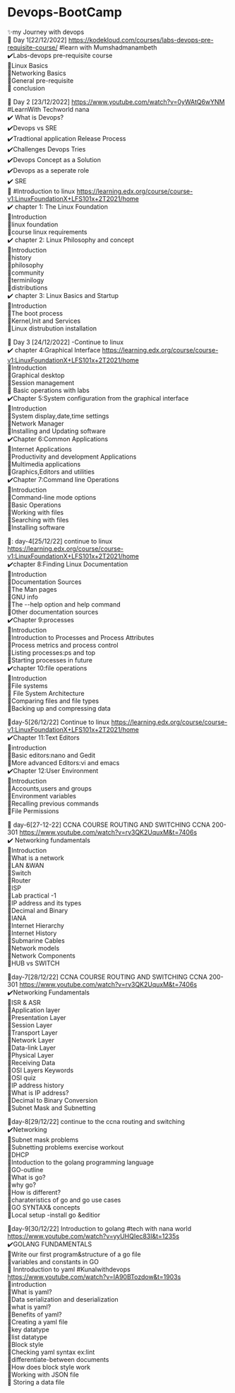 # Devops-BootCamp
:sparkles:my Journey with devops    
:round_pushpin: Day 1[22/12/2022] https://kodekloud.com/courses/labs-devops-pre-requisite-course/   #learn with Mumshadmanambeth     
:heavy_check_mark:Labs-devops pre-requisite course   
:feet:Linux Basics   
:feet:Networking Basics  
:feet:General pre-requisite  
:feet: conclusion   


:round_pushpin: Day 2 [23/12/2022]   https://www.youtube.com/watch?v=0yWAtQ6wYNM    #LearnWith Techworld nana  
       :heavy_check_mark: What is Devops?      
      :heavy_check_mark:Devops vs SRE    
      :heavy_check_mark:Tradtional application Release Process   
      :heavy_check_mark:Challenges Devops Tries    
      :heavy_check_mark:Devops Concept as a Solution   
      :heavy_check_mark:Devops as a seperate role  
      :heavy_check_mark: SRE       
      🚀 #Introduction to linux    https://learning.edx.org/course/course-v1:LinuxFoundationX+LFS101x+2T2021/home      
       :heavy_check_mark: chapter 1: The Linux Foundation      
            :feet:Introduction    
           :feet:linux foundation    
           :feet:course linux requirements     
           :heavy_check_mark: chapter 2: Linux Philosophy and concept     
           :feet:Introduction     
           :feet:history     
           :feet:philosophy      
           :feet:community     
           :feet:terminilogy    
           :feet:distributions        
           :heavy_check_mark: chapter 3: Linux Basics and Startup     
            :feet:Introduction    
            :feet:The boot process   
            :feet:Kernel,Init and Services    
            :feet:Linux distrubution installation     
            
 :round_pushpin: Day 3 [24/12/2022]    -Continue to linux                 
             :heavy_check_mark: chapter 4:Graphical Interface       https://learning.edx.org/course/course-v1:LinuxFoundationX+LFS101x+2T2021/home      
              :feet:Introduction          
              :feet:Graphical desktop     
               :feet:Session management     
               :feet: Basic operations with labs     
               ✔️Chapter 5:System configuration from the graphical interface    
               🐾Introduction    
               🐾System display,date,time settings   
               🐾Network Manager   
               🐾Installing and Updating software        
               :heavy_check_mark:Chapter 6:Common Applications  
               :feet:Internet Applications    
               :feet:Productivity and development Applications   
               :feet:Multimedia applications   
               :feet:Graphics,Editors and utilities     
               ✔️Chapter 7:Command line Operations   
               🐾Introduction     
               🐾Command-line mode options   
               🐾Basic Operations    
               🐾Working with files   
               🐾Searching with files     
               🐾Installing software 
 
 📍: day-4[25/12/22] continue to linux       https://learning.edx.org/course/course-v1:LinuxFoundationX+LFS101x+2T2021/home   
               :heavy_check_mark:chapter 8:Finding Linux Documentation      
               :feet:Introduction      
               :feet:Documentation Sources   
               :feet:The Man pages    
               :feet:GNU info   
               :feet:The --help option and help command   
               :feet:Other documentation sources   
               :heavy_check_mark:Chapter 9:processes    
               :feet:Introduction   
               :feet:Introduction to Processes and Process Attributes   
               :feet:Process metrics and process control    
               :feet:Listing processes:ps and top   
               :feet:Starting processes in future    
               :heavy_check_mark:chapter 10:file operations   
               :feet:Introduction   
               :feet:File systems   
               :feet: File System Architecture    
               :feet:Comparing files and file types   
               :feet:Backing up and compressing data  
               
📍day-5[26/12/22] Continue to  linux   https://learning.edx.org/course/course-v1:LinuxFoundationX+LFS101x+2T2021/home       
               ✔️Chapter 11:Text Editors      
               🐾introduction    
               🐾Basic editors:nano and Gedit     
               🐾More advanced Editors:vi and emacs  
               ✔️Chapter 12:User Environment  
               🐾Introduction  
               🐾Accounts,users and groups   
               🐾Environment variables  
               🐾Recalling previous commands   
               🐾File Permissions     
               
               
   :round_pushpin: day-6[27-12-22] CCNA COURSE ROUTING AND SWITCHING CCNA 200-301    https://www.youtube.com/watch?v=rv3QK2UquxM&t=7406s       
      :heavy_check_mark: Networking fundamentals   
      🐾Introduction    
      🐾What is a network   
      🐾LAN &WAN   
      🐾Switch   
      🐾Router  
      🐾ISP  
      🐾Lab practical -1  
      🐾IP address and its types  
      🐾Decimal and Binary  
      🐾IANA  
      🐾Internet Hierarchy  
      🐾Internet History  
      🐾Submarine Cables  
      🐾Network models  
      🐾Network Components  
      🐾HUB vs SWITCH        
      
 📍day-7[28/12/22] CCNA COURSE ROUTING AND SWITCHING CCNA 200-301    https://www.youtube.com/watch?v=rv3QK2UquxM&t=7406s    
      ✔️Networking Fundamentals  
      🐾ISR & ASR  
      🐾Application layer   
      🐾Presentation Layer  
      🐾Session Layer  
      🐾Transport Layer   
      🐾Network Layer  
      🐾Data-link Layer  
      🐾Physical Layer   
      🐾Receiving Data  
      🐾OSI Layers Keywords  
      🐾OSI quiz  
      🐾IP address history  
      🐾What is IP address?  
      🐾Decimal to Binary Conversion  
      🐾Subnet Mask and Subnetting   
      
  📍day-8[29/12/22] continue to the ccna  routing and switching  
      ✔️Networking   
      🐾Subnet mask problems  
      🐾Subnetting problems exercise workout  
      🐾DHCP  
      🚀Intoduction to the golang programming language  
      🐾GO-outline   
      🐾What is go?   
      🐾why go?     
      🐾How is different?    
      🐾charateristics of go and go use cases  
      🐾GO SYNTAX& concepts  
      🐾Local setup -install go &editior 
      
  📍day-9[30/12/22] Introduction to golang  #tech with nana world      https://www.youtube.com/watch?v=yyUHQIec83I&t=1235s    
  ✔️GOLANG FUNDAMENTALS  
      🐾Write our first program&structure of a go file   
      🐾variables and constants in GO       
      :rocket: Inntroduction to yaml     #Kunalwithdevops      https://www.youtube.com/watch?v=IA90BTozdow&t=1903s    
      🐾introduction  
      🐾What is yaml?  
      🐾Data serialization and deserialization  
      🐾what is yaml?  
      🐾Benefits of yaml?    
      🐾Creating a yaml file   
      🐾key datatype  
      🐾list datatype  
      🐾Block style  
      🐾Checking yaml syntax ex:lint  
      🐾differentiate-between documents  
      🐾How does block style work  
      🐾Working with JSON file   
      :feet: Storing a data file  
     
 
      
      
      
      
      
      
      
      
      
      
      

      
      
               
               
               
               
               
            
            
           
